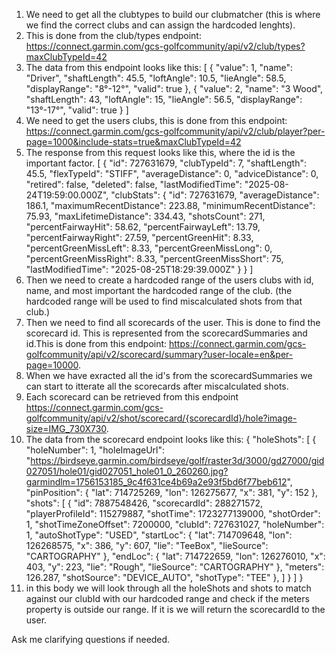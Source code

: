 1. We need to get all the clubtypes to build our clubmatcher (this is where we find the correct clubs and can assign the hardcoded lenghts). 
2. This is done from the club/types endpoint: https://connect.garmin.com/gcs-golfcommunity/api/v2/club/types?maxClubTypeId=42
3. The data from this endpoint looks like this: 
[
    {
        "value": 1,
        "name": "Driver",
        "shaftLength": 45.5,
        "loftAngle": 10.5,
        "lieAngle": 58.5,
        "displayRange": "8°-12°",
        "valid": true
    },
    {
        "value": 2,
        "name": "3 Wood",
        "shaftLength": 43,
        "loftAngle": 15,
        "lieAngle": 56.5,
        "displayRange": "13°-17°",
        "valid": true
    }
]
4. We need to get the users clubs, this is done from this endpoint: https://connect.garmin.com/gcs-golfcommunity/api/v2/club/player?per-page=1000&include-stats=true&maxClubTypeId=42
5. The response from this request looks like this, where the id is the important factor. 
[
    {
        "id": 727631679,
        "clubTypeId": 7,
        "shaftLength": 45.5,
        "flexTypeId": "STIFF",
        "averageDistance": 0,
        "adviceDistance": 0,
        "retired": false,
        "deleted": false,
        "lastModifiedTime": "2025-08-24T19:59:00.000Z",
        "clubStats": {
            "id": 727631679,
            "averageDistance": 186.1,
            "maximumRecentDistance": 223.88,
            "minimumRecentDistance": 75.93,
            "maxLifetimeDistance": 334.43,
            "shotsCount": 271,
            "percentFairwayHit": 58.62,
            "percentFairwayLeft": 13.79,
            "percentFairwayRight": 27.59,
            "percentGreenHit": 8.33,
            "percentGreenMissLeft": 8.33,
            "percentGreenMissLong": 0,
            "percentGreenMissRight": 8.33,
            "percentGreenMissShort": 75,
            "lastModifiedTime": "2025-08-25T18:29:39.000Z"
        }
    }
]
6. Then we need to create a hardcoded range of the users clubs with id, name, and most important the hardcoded range of the club. (the hardcoded range will be used to find miscalculated shots from that club.)
7. Then we need to find all scorecards of the user. This is done to find the scorecard id. This is represented from the scorecardSummaries and id.This is done from this endpoint: https://connect.garmin.com/gcs-golfcommunity/api/v2/scorecard/summary?user-locale=en&per-page=10000. 
8. When we have exracted all the id's from the scorecardSummaries we can start to itterate all the scorecards after miscalculated shots.
9. Each scorecard can be retrieved from this endpoint https://connect.garmin.com/gcs-golfcommunity/api/v2/shot/scorecard/{scorecardId}/hole?image-size=IMG_730X730. 
10. The data from the scorecard endpoint looks like this: 
{
  "holeShots": [
    {
      "holeNumber": 1,
      "holeImageUrl": "https://birdseye.garmin.com/birdseye/golf/raster3d/3000/gd27000/gid027051/hole01/gid027051_hole01_0_260260.jpg?garmindlm=1756153185_9c4f631ce4b69a2e93f5bd6f77beb612",
      "pinPosition": {
        "lat": 714725269,
        "lon": 126275677,
        "x": 381,
        "y": 152
      },
      "shots": [
        {
          "id": 7887548426,
          "scorecardId": 288271572,
          "playerProfileId": 115279887,
          "shotTime": 1723277139000,
          "shotOrder": 1,
          "shotTimeZoneOffset": 7200000,
          "clubId": 727631027,
          "holeNumber": 1,
          "autoShotType": "USED",
          "startLoc": {
            "lat": 714709648,
            "lon": 126268575,
            "x": 386,
            "y": 607,
            "lie": "TeeBox",
            "lieSource": "CARTOGRAPHY"
          },
          "endLoc": {
            "lat": 714722659,
            "lon": 126276010,
            "x": 403,
            "y": 223,
            "lie": "Rough",
            "lieSource": "CARTOGRAPHY"
          },
          "meters": 126.287,
          "shotSource": "DEVICE_AUTO",
          "shotType": "TEE"
        },
      ]
    }
  ]
}
11. in this body we will look through all the holeShots and shots to match against our clubId with our hardcoded range and check if the meters property is outside our range. If it is we will return the scorecardId to the user. 

Ask me clarifying questions if needed. 